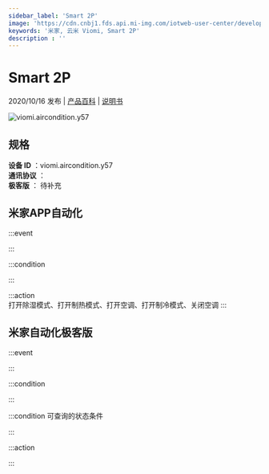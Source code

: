 ```yaml
---
sidebar_label: 'Smart 2P'
image: 'https://cdn.cnbj1.fds.api.mi-img.com/iotweb-user-center/developer_1679047805914tlJicgT8.png?GalaxyAccessKeyId=AKVGLQWBOVIRQ3XLEW&Expires=9223372036854775807&Signature=dZQbv3IMIBxqfZJ5sEoPLyi3pqQ='
keywords: '米家, 云米 Viomi, Smart 2P'
description : ''
---
```

# Smart 2P

2020/10/16 发布 | [产品百科](https://home.mi.com/webapp/content/baike/product/index.html?model=viomi.aircondition.y57/) | [说明书](https://home.mi.com/views/introduction.html?model=viomi.aircondition.y57&region=cn)

![viomi.aircondition.y57](https://cdn.cnbj1.fds.api.mi-img.com/iotweb-user-center/developer_1679047805914tlJicgT8.png?GalaxyAccessKeyId=AKVGLQWBOVIRQ3XLEW&Expires=9223372036854775807&Signature=dZQbv3IMIBxqfZJ5sEoPLyi3pqQ=)

## 规格  
> 
**设备 ID** ：viomi.aircondition.y57  
**通讯协议** ：  
**极客版**  ： 待补充 


## 米家APP自动化  

:::event  

:::

:::condition  

:::

:::action   
打开除湿模式、打开制热模式、打开空调、打开制冷模式、关闭空调
:::

## 米家自动化极客版  

:::event  

:::

:::condition  

:::

:::condition 可查询的状态条件  

:::

:::action  

:::

        

